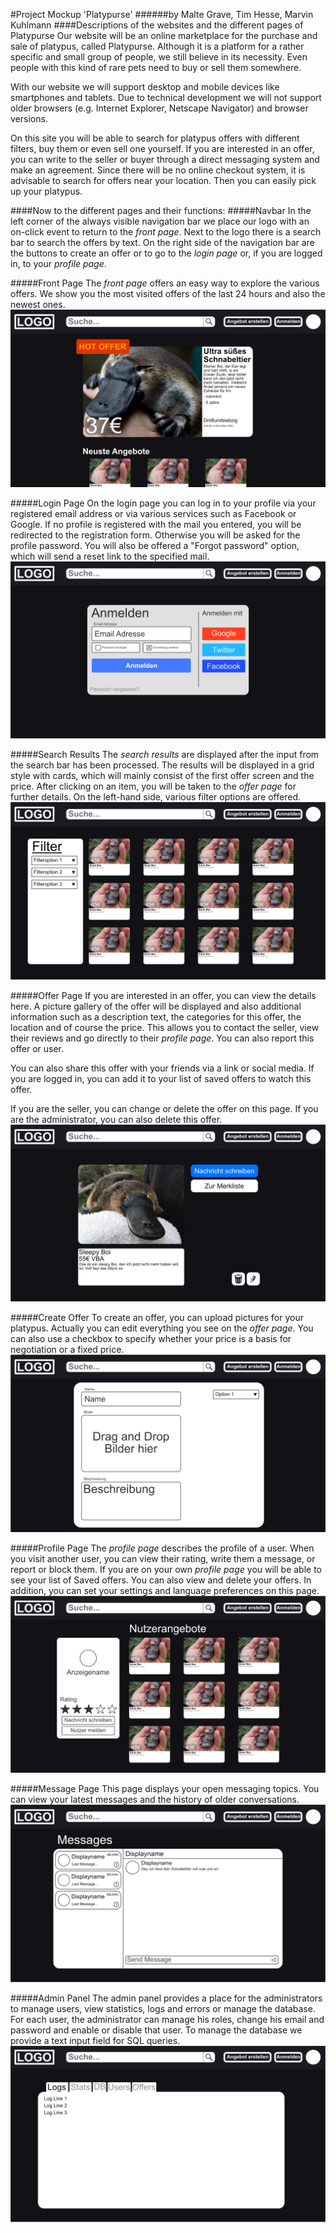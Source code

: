 #Project Mockup 'Platypurse'
######by Malte Grave, Tim Hesse, Marvin Kuhlmann
####Descriptions of the websites and the different pages of Platypurse
Our website will be an online marketplace for the purchase and sale of platypus, called Platypurse. Although it is a platform for a rather specific and small group of people, we still believe in its necessity. Even people with this kind of rare pets need to buy or sell them somewhere.

With our website we will support desktop and mobile devices like smartphones and tablets. Due to technical development we will not support older browsers (e.g. Internet Explorer, Netscape Navigator) and browser versions.

On this site you will be able to search for platypus offers with different filters, buy them or even sell one yourself.
If you are interested in an offer, you can write to the seller or buyer through a direct messaging system and make an agreement.
Since there will be no online checkout system, it is advisable to search for offers near your location. Then you can easily pick up your platypus.

####Now to the different pages and their functions:
#####Navbar
In the left corner of the always visible navigation bar we place our logo with an on-click event to return to the *front page*.
Next to the logo there is a search bar to search the offers by text.
On the right side of the navigation bar are the buttons to create an offer or to go to the *login page* or, if you are logged in, to your *profile page*.

#####Front Page
The *front page* offers an easy way to explore the various offers. We show you the most visited offers of the last 24 hours and also the newest ones.
![Front Page](./img/front_page.png "Front Page")

#####Login Page
On the login page you can log in to your profile via your registered email address or via various services such as Facebook or Google. If no profile is registered with the mail you entered, you will be redirected to the registration form. Otherwise you will be asked for the profile password.
You will also be offered a "Forgot password" option, which will send a reset link to the specified mail.
![Login Page](./img/login_page.png "Login Page")

#####Search Results
The *search results* are displayed after the input from the search bar has been processed. The results will be displayed in a grid style with cards, which will mainly consist of the first offer screen and the price. After clicking on an item, you will be taken to the *offer page* for further details. On the left-hand side, various filter options are offered.
![Search Results](./img/search_results.png "Search Results")

#####Offer Page
If you are interested in an offer, you can view the details here. A picture gallery of the offer will be displayed and also additional information such as a description text, the categories for this offer, the location and of course the price.
This allows you to contact the seller, view their reviews and go directly to their *profile page*. You can also report this offer or user.

You can also share this offer with your friends via a link or social media. If you are logged in, you can add it to your list of saved offers to watch this offer.

If you are the seller, you can change or delete the offer on this page. If you are the administrator, you can also delete this offer.
![Offer Page](./img/offer_page.png "Offer Page")

#####Create Offer
To create an offer, you can upload pictures for your platypus. Actually you can edit everything you see on the *offer page*. You can also use a checkbox to specify whether your price is a basis for negotiation or a fixed price.
![Create Offer](./img/create_offer.png "Create Offer")

#####Profile Page
The *profile page* describes the profile of a user. When you visit another user, you can view their rating, write them a message, or report or block them.
If you are on your own *profile page* you will be able to see your list of Saved offers. You can also view and delete your offers. In addition, you can set your settings and language preferences on this page.
![Profile Page](./img/profile_page.png "Profile Page")

#####Message Page
This page displays your open messaging topics. You can view your latest messages and the history of older conversations.
![Message Page](./img/message_page.png "Message Page")

#####Admin Panel
The admin panel provides a place for the administrators to manage users, view statistics, logs and errors or manage the database.
For each user, the administrator can manage his roles, change his email and password and enable or disable that user.
To manage the database we provide a text input field for SQL queries.
![Admin Panel](./img/admin_panel.png "Admin Panel")
